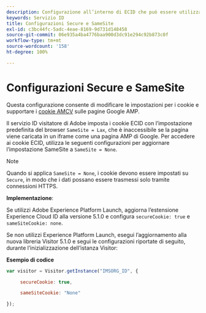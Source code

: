 ```yaml
---
description: Configurazione all’interno di ECID che può essere utilizzata per supportare i cookie AMCV sulle pagine Google AMP.
keywords: Servizio ID
title: Configurazioni Secure e SameSite
exl-id: c3bc44fc-5adc-4eae-8169-9d731d148458
source-git-commit: 06e935a4ba4776baa900d3dc91e294c92b873c0f
workflow-type: tm+mt
source-wordcount: '158'
ht-degree: 100%

---
```


# Configurazioni Secure e SameSite

Questa configurazione consente di modificare le impostazioni per i cookie e supportare i [cookie AMCV](../../introduction/cookies.md) sulle pagine Google AMP.

Il servizio ID visitatore di Adobe imposta i cookie ECID con l’impostazione predefinita del browser `SameSite = Lax`, che è inaccessibile se la pagina viene caricata in un iframe come una pagina AMP di Google. Per accedere ai cookie ECID, utilizza le seguenti configurazioni per aggiornare l’impostazione SameSite a `SameSite = None`.

>[!NOTE]
>
>Quando si applica `SameSite = None`, i cookie devono essere impostati su `Secure`, in modo che i dati possano essere trasmessi solo tramite connessioni HTTPS.

**Implementazione**:

Se utilizzi Adobe Experience Platform Launch, aggiorna l’estensione Experience Cloud ID alla versione 5.1.0 e configura `secureCookie: true` e `sameSiteCookie: none`.

Se non utilizzi Experience Platform Launch, esegui l’aggiornamento alla nuova libreria Visitor 5.1.0 e segui le configurazioni riportate di seguito, durante l’inizializzazione dell’istanza Visitor:

**Esempio di codice**

```js
var visitor = Visitor.getInstance("IMSORG_ID", {

     secureCookie: true,

     sameSiteCookie: "None"

});
```
